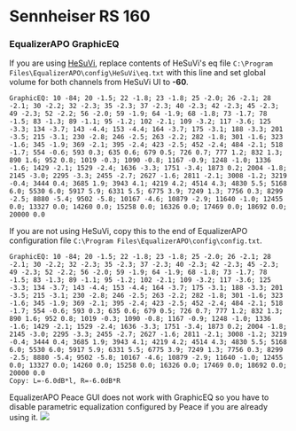 # Sennheiser RS 160
### EqualizerAPO GraphicEQ
If you are using [HeSuVi](https://sourceforge.net/projects/hesuvi/), replace contents of HeSuVi's eq file `C:\Program Files\EqualizerAPO\config\HeSuVi\eq.txt` with this line and set global volume for both channels from HeSuVi UI to **-60**.
```
GraphicEQ: 10 -84; 20 -1.5; 22 -1.8; 23 -1.8; 25 -2.0; 26 -2.1; 28 -2.1; 30 -2.2; 32 -2.3; 35 -2.3; 37 -2.3; 40 -2.3; 42 -2.3; 45 -2.3; 49 -2.3; 52 -2.2; 56 -2.0; 59 -1.9; 64 -1.9; 68 -1.8; 73 -1.7; 78 -1.5; 83 -1.3; 89 -1.1; 95 -1.2; 102 -2.1; 109 -3.2; 117 -3.6; 125 -3.3; 134 -3.7; 143 -4.4; 153 -4.4; 164 -3.7; 175 -3.1; 188 -3.3; 201 -3.5; 215 -3.1; 230 -2.8; 246 -2.5; 263 -2.2; 282 -1.8; 301 -1.6; 323 -1.6; 345 -1.9; 369 -2.1; 395 -2.4; 423 -2.5; 452 -2.4; 484 -2.1; 518 -1.7; 554 -0.6; 593 0.3; 635 0.6; 679 0.5; 726 0.7; 777 1.2; 832 1.3; 890 1.6; 952 0.8; 1019 -0.3; 1090 -0.8; 1167 -0.9; 1248 -1.0; 1336 -1.6; 1429 -2.1; 1529 -2.4; 1636 -3.3; 1751 -3.4; 1873 0.2; 2004 -1.8; 2145 -3.0; 2295 -3.3; 2455 -2.7; 2627 -1.6; 2811 -2.1; 3008 -1.2; 3219 -0.4; 3444 0.4; 3685 1.9; 3943 4.1; 4219 4.2; 4514 4.3; 4830 5.5; 5168 6.0; 5530 6.0; 5917 5.9; 6331 5.5; 6775 3.9; 7249 1.3; 7756 0.3; 8299 -2.5; 8880 -5.4; 9502 -5.8; 10167 -4.6; 10879 -2.9; 11640 -1.0; 12455 0.0; 13327 0.0; 14260 0.0; 15258 0.0; 16326 0.0; 17469 0.0; 18692 0.0; 20000 0.0
```
If you are not using HeSuVi, copy this to the end of EqualizerAPO configuration file `C:\Program Files\EqualizerAPO\config\config.txt`.
```
GraphicEQ: 10 -84; 20 -1.5; 22 -1.8; 23 -1.8; 25 -2.0; 26 -2.1; 28 -2.1; 30 -2.2; 32 -2.3; 35 -2.3; 37 -2.3; 40 -2.3; 42 -2.3; 45 -2.3; 49 -2.3; 52 -2.2; 56 -2.0; 59 -1.9; 64 -1.9; 68 -1.8; 73 -1.7; 78 -1.5; 83 -1.3; 89 -1.1; 95 -1.2; 102 -2.1; 109 -3.2; 117 -3.6; 125 -3.3; 134 -3.7; 143 -4.4; 153 -4.4; 164 -3.7; 175 -3.1; 188 -3.3; 201 -3.5; 215 -3.1; 230 -2.8; 246 -2.5; 263 -2.2; 282 -1.8; 301 -1.6; 323 -1.6; 345 -1.9; 369 -2.1; 395 -2.4; 423 -2.5; 452 -2.4; 484 -2.1; 518 -1.7; 554 -0.6; 593 0.3; 635 0.6; 679 0.5; 726 0.7; 777 1.2; 832 1.3; 890 1.6; 952 0.8; 1019 -0.3; 1090 -0.8; 1167 -0.9; 1248 -1.0; 1336 -1.6; 1429 -2.1; 1529 -2.4; 1636 -3.3; 1751 -3.4; 1873 0.2; 2004 -1.8; 2145 -3.0; 2295 -3.3; 2455 -2.7; 2627 -1.6; 2811 -2.1; 3008 -1.2; 3219 -0.4; 3444 0.4; 3685 1.9; 3943 4.1; 4219 4.2; 4514 4.3; 4830 5.5; 5168 6.0; 5530 6.0; 5917 5.9; 6331 5.5; 6775 3.9; 7249 1.3; 7756 0.3; 8299 -2.5; 8880 -5.4; 9502 -5.8; 10167 -4.6; 10879 -2.9; 11640 -1.0; 12455 0.0; 13327 0.0; 14260 0.0; 15258 0.0; 16326 0.0; 17469 0.0; 18692 0.0; 20000 0.0
Copy: L=-6.0dB*l, R=-6.0dB*R
```
EqualizerAPO Peace GUI does not work with GraphicEQ so you have to disable parametric equalization configured by Peace if you are already using it.
![](https://raw.githubusercontent.com/jaakkopasanen/AutoEq/master/results/Innerfidelity%202017/headphoncecom/onear/Sennheiser%20RS%20160/Sennheiser%20RS%20160.png)
